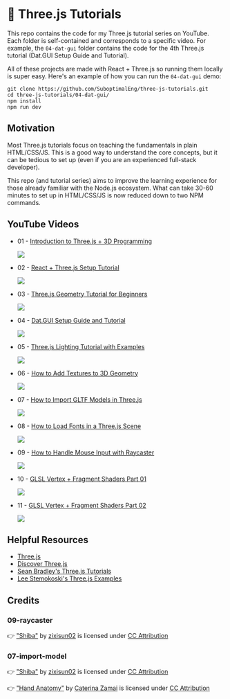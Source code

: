 # 🥉 Three.js Tutorials

This repo contains the code for my Three.js tutorial series on YouTube. Each folder is self-contained and corresponds to a specific video. For example, the `04-dat-gui` folder contains the code for the 4th Three.js tutorial (Dat.GUI Setup Guide and Tutorial).

All of these projects are made with React + Three.js so running them locally is super easy. Here's an example of how you can run the `04-dat-gui` demo:

```
git clone https://github.com/SuboptimalEng/three-js-tutorials.git
cd three-js-tutorials/04-dat-gui/
npm install
npm run dev
```

## Motivation

Most Three.js tutorials focus on teaching the fundamentals in plain HTML/CSS/JS. This is a good way to understand the core concepts, but it can be tedious to set up (even if you are an experienced full-stack developer).

This repo (and tutorial series) aims to improve the learning experience for those already familiar with the Node.js ecosystem. What can take 30-60 minutes to set up in HTML/CSS/JS is now reduced down to two NPM commands.

## YouTube Videos

- 01 - [Introduction to Three.js + 3D Programming](https://www.youtube.com/watch?v=MSZ7nqqgVKc)

  <img src="/_thumbnails/01-intro.png">

- 02 - [React + Three.js Setup Tutorial](https://www.youtube.com/watch?v=d63N4g8p_wI)

  <img src="/_thumbnails/02-setup-guide.png">

- 03 - [Three.js Geometry Tutorial for Beginners](https://www.youtube.com/watch?v=K_CwmMlNmQo)

  <img src="/_thumbnails/03-geometry.png">

- 04 - [Dat.GUI Setup Guide and Tutorial](https://www.youtube.com/watch?v=JyhhHhoqK2o)

  <img src="/_thumbnails/04-dat-gui.png">

- 05 - [Three.js Lighting Tutorial with Examples](https://www.youtube.com/watch?v=bsLosbweLNE)

  <img src="/_thumbnails/05-lighting.png">

- 06 - [How to Add Textures to 3D Geometry](https://www.youtube.com/watch?v=vLz2Rk1r_gQ)

  <img src="/_thumbnails/06-textures.png">

- 07 - [How to Import GLTF Models in Three.js](https://www.youtube.com/watch?v=WBe3xrV4CPM)

  <img src="/_thumbnails/07-import-model.png">

- 08 - [How to Load Fonts in a Three.js Scene](https://www.youtube.com/watch?v=l7K9AMnesJQ)

  <img src="/_thumbnails/08-font-loader.png">

- 09 - [How to Handle Mouse Input with Raycaster](https://www.youtube.com/watch?v=CbUhot3K-gc)

  <img src="/_thumbnails/09-raycaster.png">

- 10 - [GLSL Vertex + Fragment Shaders Part 01](https://www.youtube.com/watch?v=EntBBM6nqQA)

  <img src="/_thumbnails/10-shaders-part-01.png">

- 11 - [GLSL Vertex + Fragment Shaders Part 02](https://www.youtube.com/watch?v=dRo7SnOJlEM)

  <img src="/_thumbnails/11-shaders-part-02.png">

## Helpful Resources

- [Three.js](https://threejs.org/)
- [Discover Three.js](https://discoverthreejs.com/book/introduction/)
- [Sean Bradley's Three.js Tutorials](https://sbcode.net/threejs/)
- [Lee Stemokoski's Three.js Examples](https://stemkoski.github.io/Three.js/index.html)

## Credits

### 09-raycaster

👉 ["Shiba"](https://sketchfab.com/3d-models/shiba-faef9fe5ace445e7b2989d1c1ece361c) by [zixisun02](https://sketchfab.com/zixisun51) is licensed under [CC Attribution](http://creativecommons.org/licenses/by/4.0/)

### 07-import-model

👉 ["Shiba"](https://sketchfab.com/3d-models/shiba-faef9fe5ace445e7b2989d1c1ece361c) by [zixisun02](https://sketchfab.com/zixisun51) is licensed under [CC Attribution](http://creativecommons.org/licenses/by/4.0/)

👉 ["Hand Anatomy"](https://sketchfab.com/3d-models/hand-anatomy-ada8498be9754e9f90b2eecc1b4ef8c5) by [Caterina Zamai](https://www.artstation.com/zaccate) is licensed under [CC Attribution](https://creativecommons.org/licenses/by/4.0/)
